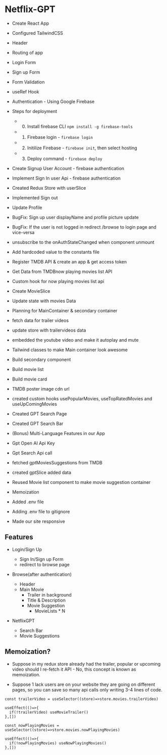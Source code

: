 # Netflix-GPT

- Create React App
- Configured TailwindCSS
- Header
- Routing of app
- Login Form
- Sign up Form
- Form Validation
- useRef Hook
- Authentication - Using Google Firebase
- Steps for deployment

  - 0. Install firebase CLI `npm install -g firebase-tools`
  - 1. Firebase login - `firebase login`
  - 2. Initilize Firebase - `firebase init`, then select
       hosting
  - 3. Deploy command - `firebase deploy`

- Create Signup User Account - firebase authentication
- Implement Sign In user Api - firebase authentication
- Created Redux Store with userSlice
- Implemented Sign out
- Update Profile
- BugFix: Sign up user displayName and profile picture update
- BugFix: If the user is not logged in redirect /browse to login page and vice-versa
- unsubscribe to the onAuthStateChanged when component unmount
- Add hardcoded value to the constants file
- Register TMDB API & create an app & get access token
- Get Data from TMDBnow playing movies list API
- Custom hook for now playing movies list api
- Create MovieSlice
- Update state with movies Data
- Planning for MainContainer & secondary container
- fetch data for trailer videos
- update store with trailervideos data
- embedded the youtube video and make it autoplay and mute
- Tailwind classes to make Main container look awesome
- Build secondary component
- Build movie list
- Build movie card
- TMDB poster image cdn url
- created custom hooks usePopularMovies, useTopRatedMovies and useUpComingMovies
- Created GPT Search Page
- Created GPT Search Bar
- (Bonus) Multi-Language Features in our App
- Gpt Open AI Api Key
- Gpt Search Api call
- fetched gptMoviesSuggestions from TMDB
- created gptSlice added data
- Reused Movie list component to make movie suggestion container
- Memoization
- Added .env file
- Adding .env file to gitignore
- Made our site responsive

## Features

- Login/Sign Up

  - Sign In/Sign up Form
  - redirect to browse page

- Browse(after authentication)

  - Header
  - Main Movie
    - Trailer in background
    - Title & Description
    - Movie Suggestion
      - MovieLists \* N

- NetflixGPT
  - Search Bar
  - Movie Suggestions

## Memoization?

- Suppose in my redux store already had the trailer, popular or upcoming video should I re-fetch it API - No, this concept is known as memoization.

- Suppose 1 lack users are on your website they are going on different pages, so you can save so many api calls only writing 3-4 lines of code.

```
const trailerVideo = useSelector((store)=>store.movies.trailerVideo)

useEffect(()=>{
  if(!trailerVideo) useMovieTrailer()
},[])
```

```
const nowPlayingMovies = useSelector((store)=>store.movies.nowPlayingMovies)

useEffect(()=>{
  if(!nowPlayingMovies) useNowPlayingMovies()
},[])
```
